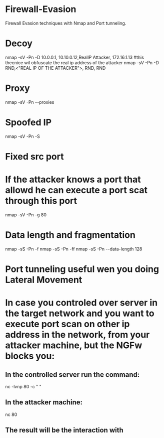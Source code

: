 # Firewall-Evasion
Firewall Evasion techniques with Nmap and Port tunneling.

# Decoy
nmap -sV -Pn -D 10.0.0.1, 10.10.0.12,RealIP Attacker, 172.16.1.13  <target ip>
#this thecnice wil obfuscate the real ip address of the attacker
nmap -sV -Pn -D RND,<"REAL IP OF THE ATTACKER">, RND, RND <target ip>

# Proxy
nmap -sV -Pn --proxies <IP OF THE PROXY OR URL> <target ip>
# Spoofed IP
nmap -sV -Pn -S <spoofed ip>

# Fixed src port
# If the attacker knows a port that allowd he can execute a port scat through this port
nmap -sV -Pn -g 80 <target ip>

# Data length and fragmentation
nmap -sS -Pn -f <target ip>
nmap -sS -Pn -ff <target ip>
nmap -sS -Pn --data-length 128 <target ip>

# Port tunneling useful wen you doing Lateral Movement
# In case you controled over server in the target network and you want to execute port scan on other ip address in the network, from your attacker machine, but the NGFw blocks you:

## In the controlled server run the command:
nc -lvnp 80 -c "<the ip address you want to scan> <the port>" 
## In the attacker machine:
nc <ip address of the controlled server> 80 
## The result will be the interaction with <the ip address you want to scan> <the port>



